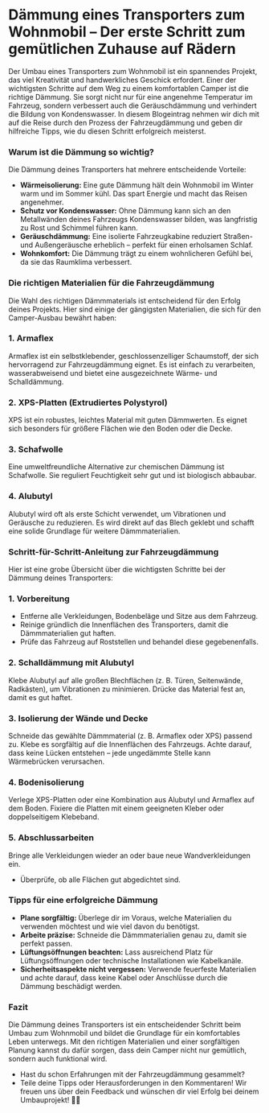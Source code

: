 # Dämmung eines Transporters zum Wohnmobil – Der erste Schritt zum gemütlichen Zuhause auf Rädern

Der Umbau eines Transporters zum Wohnmobil ist ein spannendes Projekt, das viel Kreativität und handwerkliches Geschick erfordert. Einer der wichtigsten Schritte auf dem Weg zu einem komfortablen Camper ist die richtige Dämmung. Sie sorgt nicht nur für eine angenehme Temperatur im Fahrzeug, sondern verbessert auch die Geräuschdämmung und verhindert die Bildung von Kondenswasser. In diesem Blogeintrag nehmen wir dich mit auf die Reise durch den Prozess der Fahrzeugdämmung und geben dir hilfreiche Tipps, wie du diesen Schritt erfolgreich meisterst.

### Warum ist die Dämmung so wichtig?

Die Dämmung deines Transporters hat mehrere entscheidende Vorteile:

- **Wärmeisolierung:** Eine gute Dämmung hält dein Wohnmobil im Winter warm und im Sommer kühl. Das spart Energie und macht das Reisen angenehmer.
- **Schutz vor Kondenswasser:** Ohne Dämmung kann sich an den Metallwänden deines Fahrzeugs Kondenswasser bilden, was langfristig zu Rost und Schimmel führen kann.
- **Geräuschdämmung:** Eine isolierte Fahrzeugkabine reduziert Straßen- und Außengeräusche erheblich – perfekt für einen erholsamen Schlaf.
- **Wohnkomfort:** Die Dämmung trägt zu einem wohnlicheren Gefühl bei, da sie das Raumklima verbessert.

### Die richtigen Materialien für die Fahrzeugdämmung

Die Wahl des richtigen Dämmmaterials ist entscheidend für den Erfolg deines Projekts. Hier sind einige der gängigsten Materialien, die sich für den Camper-Ausbau bewährt haben:

### 1. Armaflex

Armaflex ist ein selbstklebender, geschlossenzelliger Schaumstoff, der sich hervorragend zur Fahrzeugdämmung eignet. Es ist einfach zu verarbeiten, wasserabweisend und bietet eine ausgezeichnete Wärme- und Schalldämmung.

### 2. XPS-Platten (Extrudiertes Polystyrol)

XPS ist ein robustes, leichtes Material mit guten Dämmwerten. Es eignet sich besonders für größere Flächen wie den Boden oder die Decke.

### 3. Schafwolle

Eine umweltfreundliche Alternative zur chemischen Dämmung ist Schafwolle. Sie reguliert Feuchtigkeit sehr gut und ist biologisch abbaubar.

### 4. Alubutyl

Alubutyl wird oft als erste Schicht verwendet, um Vibrationen und Geräusche zu reduzieren. Es wird direkt auf das Blech geklebt und schafft eine solide Grundlage für weitere Dämmmaterialien.

### Schritt-für-Schritt-Anleitung zur Fahrzeugdämmung

Hier ist eine grobe Übersicht über die wichtigsten Schritte bei der Dämmung deines Transporters:

### 1. Vorbereitung

- Entferne alle Verkleidungen, Bodenbeläge und Sitze aus dem Fahrzeug.
- Reinige gründlich die Innenflächen des Transporters, damit die Dämmmaterialien gut haften.
- Prüfe das Fahrzeug auf Roststellen und behandel diese gegebenenfalls.

### 2. Schalldämmung mit Alubutyl

Klebe Alubutyl auf alle großen Blechflächen (z. B. Türen, Seitenwände, Radkästen), um Vibrationen zu minimieren.
Drücke das Material fest an, damit es gut haftet.

### 3. Isolierung der Wände und Decke

Schneide das gewählte Dämmmaterial (z. B. Armaflex oder XPS) passend zu.
Klebe es sorgfältig auf die Innenflächen des Fahrzeugs.
Achte darauf, dass keine Lücken entstehen – jede ungedämmte Stelle kann Wärmebrücken verursachen.

### 4. Bodenisolierung

Verlege XPS-Platten oder eine Kombination aus Alubutyl und Armaflex auf dem Boden.
Fixiere die Platten mit einem geeigneten Kleber oder doppelseitigem Klebeband.

### 5. Abschlussarbeiten

Bringe alle Verkleidungen wieder an oder baue neue Wandverkleidungen ein.

- Überprüfe, ob alle Flächen gut abgedichtet sind.

### Tipps für eine erfolgreiche Dämmung

- **Plane sorgfältig:** Überlege dir im Voraus, welche Materialien du verwenden möchtest und wie viel davon du benötigst.
- **Arbeite präzise:** Schneide die Dämmmaterialien genau zu, damit sie perfekt passen.
- **Lüftungsöffnungen beachten:** Lass ausreichend Platz für Lüftungsöffnungen oder technische Installationen wie Kabelkanäle.
- **Sicherheitsaspekte nicht vergessen:** Verwende feuerfeste Materialien und achte darauf, dass keine Kabel oder Anschlüsse durch die Dämmung beschädigt werden.

### Fazit

Die Dämmung deines Transporters ist ein entscheidender Schritt beim Umbau zum Wohnmobil und bildet die Grundlage für ein komfortables Leben unterwegs. Mit den richtigen Materialien und einer sorgfältigen Planung kannst du dafür sorgen, dass dein Camper nicht nur gemütlich, sondern auch funktional wird.

- Hast du schon Erfahrungen mit der Fahrzeugdämmung gesammelt?
- Teile deine Tipps oder Herausforderungen in den Kommentaren! Wir freuen uns über dein Feedback und wünschen dir viel Erfolg bei deinem Umbauprojekt! 🚐✨
